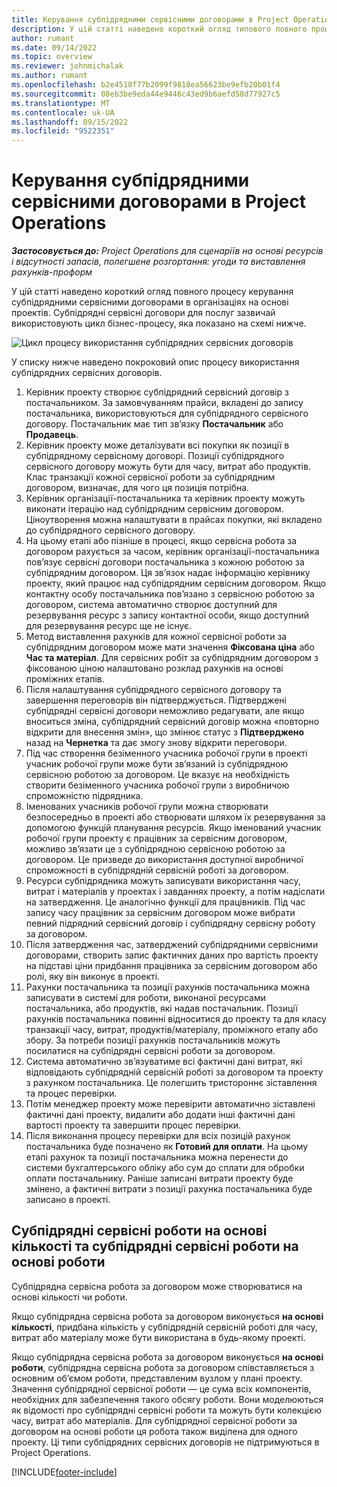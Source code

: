 ```yaml
---
title: Керування субпідрядними сервісними договорами в Project Operations
description: У цій статті наведено короткий огляд типового повного процесу керування субпідрядними сервісними договорами в організаціях на основі проектів.
author: rumant
ms.date: 09/14/2022
ms.topic: overview
ms.reviewer: johnmichalak
ms.author: rumant
ms.openlocfilehash: b2e4518f77b2099f9818ea56623be9efb20b01f4
ms.sourcegitcommit: 08eb3be9eda44e9446c43ed9b6aefd58d77927c5
ms.translationtype: MT
ms.contentlocale: uk-UA
ms.lasthandoff: 09/15/2022
ms.locfileid: "9522351"
---
```

# <a name="subcontract-management-in-project-operations"></a>Керування субпідрядними сервісними договорами в Project Operations


_**Застосовується до:** Project Operations для сценаріїв на основі ресурсів і відсутності запасів, полегшене розгортання: угоди та виставлення рахунків-проформ_

У цій статті наведено короткий огляд повного процесу керування субпідрядними сервісними договорами в організаціях на основі проектів. Субпідрядні сервісні договори для послуг зазвичай використовують цикл бізнес-процесу, яка показано на схемі нижче.

![Цикл процесу використання субпідрядних сервісних договорів](../media/SubcontractingProcessFlow.png)

У списку нижче наведено покроковий опис процесу використання субпідрядних сервісних договорів.

1. Керівник проекту створює субпідрядний сервісний договір з постачальником. За замовчуванням прайси, вкладені до запису постачальника, використовуються для субпідрядного сервісного договору. Постачальник має тип зв’язку **Постачальник** або **Продавець**.
2. Керівник проекту може деталізувати всі покупки як позиції в субпідрядному сервісному договорі. Позиції субпідрядного сервісного договору можуть бути для часу, витрат або продуктів. Клас транзакції кожної сервісної роботи за субпідрядним договором, визначає, для чого ця позиція потрібна.
3. Керівник організації-постачальника та керівник проекту можуть виконати ітерацію над субпідрядним сервісним договором. Ціноутворення можна налаштувати в прайсах покупки, які вкладено до субпідрядного сервісного договору.
4. На цьому етапі або пізніше в процесі, якщо сервісна робота за договором рахується за часом, керівник організації-постачальника пов’язує сервісні договори постачальника з кожною роботою за субпідрядним договором. Ця зв’язок надає інформацію керівнику проекту, який працює над субпідрядним сервісним договором. Якщо контактну особу постачальника пов’язано з сервісною роботою за договором, система автоматично створює доступний для резервування ресурс з запису контактної особи, якщо доступний для резервування ресурс ще не існує.
5. Метод виставлення рахунків для кожної сервісної роботи за субпідрядним договором може мати значення **Фіксована ціна** або **Час та матеріал**. Для сервісних робіт за субпідрядним договором з фіксованою ціною налаштовано розклад рахунків на основі проміжних етапів.
6.  Після налаштування субпідрядного сервісного договору та завершення переговорів він підтверджується. Підтверджені субпідрядні сервісні договори неможливо редагувати, але якщо вноситься зміна, субпідрядний сервісний договір можна «повторно відкрити для внесення змін», що змінює статус з **Підтверджено** назад на **Чернетка** та дає змогу знову відкрити переговори. 
7.  Під час створення безіменного учасника робочої групи в проекті учасник робочої групи може бути зв’язаний із субпідрядною сервісною роботою за договором. Це вказує на необхідність створити безіменного учасника робочої групи з виробничою спроможністю підрядника.
8.  Іменованих учасників робочої групи можна створювати безпосередньо в проекті або створювати шляхом їх резервування за допомогою функцій планування ресурсів. Якщо іменований учасник робочої групи проекту є працівник за сервісним договором, можливо зв’язати це з субпідрядною сервісною роботою за договором. Це призведе до використання доступної виробничої спроможності в субпідрядній сервісній роботі за договором.
9.  Ресурси субпідрядника можуть записувати використання часу, витрат і матеріалів у проектах і завданнях проекту, а потім надіслати на затвердження. Це аналогічно функції для працівників. Під час запису часу працівник за сервісним договором може вибрати певний підрядний сервісний договір і субпідрядну сервісну роботу за договором.
10. Після затвердження час, затверджений субпідрядними сервісними договорами, створить запис фактичних даних про вартість проекту на підставі ціни придбання працівника за сервісним договором або ролі, яку він виконує в проекті.
11. Рахунки постачальника та позиції рахунків постачальника можна записувати в системі для роботи, виконаної ресурсами постачальника, або продуктів, які надав постачальник. Позиції рахунків постачальника повинні відноситися до проекту та для класу транзакції часу, витрат, продуктів/матеріалу, проміжного етапу або збору. За потреби позиції рахунків постачальників можуть посилатися на субпідрядні сервісні роботи за договором.
12. Система автоматично зв’язуватиме всі фактичні дані витрат, які відповідають субпідрядній сервісній роботі за договором та проекту з рахунком постачальника. Це полегшить тристороннє зіставлення та процес перевірки.
13. Потім менеджер проекту може перевірити автоматично зіставлені фактичні дані проекту, видалити або додати інші фактичні дані вартості проекту та завершити процес перевірки.
14. Після виконання процесу перевірки для всіх позицій рахунок постачальника буде позначено як **Готовий для оплати**. На цьому етапі рахунок та позиції постачальника можна перенести до системи бухгалтерського обліку або сум до сплати для обробки оплати постачальнику. Раніше записані витрати проекту буде змінено, а фактичні витрати з позиції рахунка постачальника буде записано в проекті.

## <a name="quantity-based-subcontract-lines-and-work-based-subcontract-lines"></a>Субпідрядні сервісні роботи на основі кількості та субпідрядні сервісні роботи на основі роботи

Субпідрядна сервісна робота за договором може створюватися на основі кількості чи роботи. 

Якщо субпідрядна сервісна робота за договором виконується **на основі кількості**, придбана кількість у субпідрядній сервісній роботі для часу, витрат або матеріалу може бути використана в будь-якому проекті.

Якщо субпідрядна сервісна робота за договором виконується **на основі роботи**, субпідрядна сервісна робота за договором співставляється з основним об’ємом роботи, представленим вузлом у плані проекту. Значення субпідрядної сервісної роботи — це сума всіх компонентів, необхідних для забезпечення такого обсягу роботи. Вони моделюються як відомості про субпідрядні сервісні роботи та можуть бути колекцією часу, витрат або матеріалів. Для субпідрядної сервісної роботи за договором на основі роботи ця робота також виділена для одного проекту. Ці типи субпідрядних сервісних договорів не підтримуються в Project Operations.

[!INCLUDE[footer-include](../../includes/footer-banner.md)]

